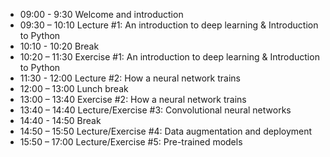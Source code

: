 * 09:00 - 9:30  Welcome and introduction
* 09:30 – 10:10 Lecture #1: An introduction to deep learning & Introduction to Python
* 10:10 - 10:20 Break
* 10:20 – 11:30 Exercise #1: An introduction to deep learning & Introduction to Python
* 11:30 - 12:00 Lecture #2: How a neural network trains
* 12:00 – 13:00 Lunch break
* 13:00 – 13:40 Exercise #2: How a neural network trains
* 13:40 – 14:40 Lecture/Exercise #3: Convolutional neural networks
* 14:40 - 14:50 Break
* 14:50 – 15:50 Lecture/Exercise #4: Data augmentation and deployment
* 15:50 – 17:00 Lecture/Exercise #5: Pre-trained models

